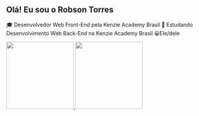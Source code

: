 ## Olá! Eu sou o Robson Torres 

🎓 Desenvolvedor Web Front-End pela Kenzie Academy Brasil
📖 Estudando Desenvolvimento Web Back-End na Kenzie Academy Brasil
😀Ele/dele

<div>
  <a href="https://github.com/RobsonTorres"/>
  <img height="180em" src="https://github-readme-stats.vercel.app/api?username=RobsonTorres&show_icons=true&theme=dracula&include_all_commits=true&count_private=true"/>
  <img height="180em" src="https://github-readme-stats.vercel.app/api/top-langs/?username=RobsonTorres&layout=compact&langs_count=16&theme=dracula"/>
</div>
